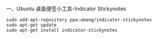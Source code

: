 一、Ubuntu 桌面便签小工具-Indicator Stickynotes

```
sudo add-apt-repository ppa:umang/indicator-stickynotes
sudo apt-get update 
sudo apt-get install indicator-stickynotes 
```
